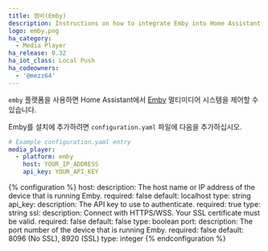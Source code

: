 ```yaml
---
title: 엠비(Emby)
description: Instructions on how to integrate Emby into Home Assistant.
logo: emby.png
ha_category:
  - Media Player
ha_release: 0.32
ha_iot_class: Local Push
ha_codeowners:
  - '@mezz64'
---
```


`emby` 플랫폼을 사용하면 Home Assistant에서 [Emby](https://emby.media/) 멀티미디어 시스템을 제어할 수 있습니다.

Emby를 설치에 추가하려면 `configuration.yaml` 파일에 다음을 추가하십시오.

```yaml
# Example configuration.yaml entry
media_player:
  - platform: emby
    host: YOUR_IP_ADDRESS
    api_key: YOUR_API_KEY
```

{% configuration %}
host:
  description: The host name or IP address of the device that is running Emby.
  required: false
  default: localhost
  type: string
api_key:
  description: The API key to use to authenticate.
  required: true
  type: string
ssl:
  description: Connect with HTTPS/WSS. Your SSL certificate must be valid.
  required: false
  default: false
  type: boolean
port:
  description: The port number of the device that is running Emby.
  required: false
  default: 8096 (No SSL),  8920 (SSL)
  type: integer
{% endconfiguration %}
